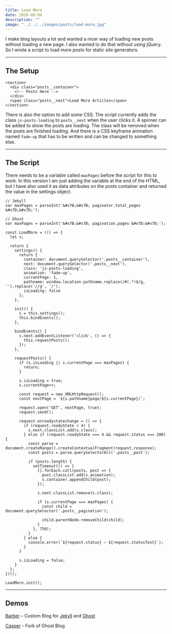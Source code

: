 ```yaml
---
title: Load More
date: 2018-09-04
description: ""
image: "../../../images/posts/load-more.jpg"
---
```

I make blog layouts a lot and wanted a nicer way of loading new posts without loading a new page. I also wanted to do that without using jQuery. So I wrote a script to load more posts for static site generators.

<hr/>

## The Setup
~~~~
<section>
  <div class="posts__container">
    <!-- Posts Here -->
  </div>
  <span class="posts__next">Load More Articles</span>
</section>
~~~~
<p>There is also the option to add some CSS. The script currently adds the class <code>js-posts-loading</code> to <code>posts__next</code> when the user clicks it. A spinner can be added to show the posts are loading. The class will be removed when the posts are finished loading. And there is a CSS keyframe animation named <code>fade-up</code> that has to be written and can be changed to something else.</p>

<hr/>

## The Script
<p>There needs to be a variable called <code>maxPages</code> before the script for this to work. In this version I am just adding the variable at the end of the HTML, but I have also used it as data attributes on the posts container and returned the value in the settings object.</p>

~~~~
// Jekyll
var maxPages = parseInt('&#x7B;&#x7B; paginator.total_pages &#x7D;&#x7D;');

// Ghost
var maxPages = parseInt('&#x7B;&#x7B; pagination.pages &#x7D;&#x7D;');
~~~~

~~~~
const LoadMore = (() => {
  let s;

  return {
    settings() {
      return {
        container: document.querySelector('.posts__container'),
        next: document.querySelector('.posts__next'),
        class: 'js-posts-loading',
        animation: 'fade-up',
        currentPage: 1,
        pathname: window.location.pathname.replace(/#(.*)$/g, '').replace('//g', '/'),
        isLoading: false
      };
    },

    init() {
      s = this.settings();
      this.bindEvents();
    },

    bindEvents() {
      s.next.addEventListener('click', () => {
        this.requestPosts();
      });
    },

    requestPosts() {
      if (s.isLoading || s.currentPage === maxPages) {
        return;
      }

      s.isLoading = true;
      s.currentPage++;

      const request = new XMLHttpRequest();
      const nextPage = `${s.pathname}page/${s.currentPage}/`;

      request.open('GET', nextPage, true);
      request.send();

      request.onreadystatechange = () => {
        if (request.readyState < 4) {
          s.next.classList.add(s.class);
        } else if (request.readyState === 4 && request.status === 200) {
          const parse = document.createRange().createContextualFragment(request.response);
          const posts = parse.querySelectorAll('.posts__post');

          if (posts.length) {
            setTimeout(() => {
              [].forEach.call(posts, post => {
                post.classList.add(s.animation);
                s.container.appendChild(post);
              });

              s.next.classList.remove(s.class);

              if (s.currentPage === maxPages) {
                const child = document.querySelector('.posts__pagination');

                child.parentNode.removeChild(child);
              }
            }, 750);
          }
        } else {
          console.error(`${request.status} – ${request.statusText}`);
        }
      }

      s.isLoading = false;
    }
  };
})();

LoadMore.init();
~~~~

<hr/>

## Demos
<p><a href="http://barber.samesies.io/" target="_blank" rel="noopener noreferrer">Barber</a> – Custom Blog for <a href="https://github.com/samesies/barber-jekyll" target="_blank" rel="noopener noreferrer">Jekyll</a> and <a href="https://github.com/samesies/barber-ghost" target="_blank" rel="noopener noreferrer">Ghost</a></p>
<p><a href="https://github.com/samesies/Casper" target="_blank" rel="noopener noreferrer">Casper</a> – Fork of Ghost Blog</p>

